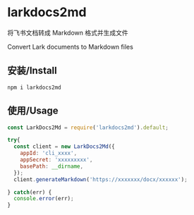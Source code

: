 # larkdocs2md

将飞书文档转成 Markdown 格式并生成文件

Convert Lark documents to Markdown files

## 安装/Install
```
npm i larkdocs2md
```

## 使用/Usage
```js
const LarkDocs2Md = require('larkdocs2md').default;

try{
  const client = new LarkDocs2Md({
    appId: 'cli_xxxx',
    appSecret: 'xxxxxxxxx',
    basePath: __dirname,
  });
  client.generateMarkdown('https://xxxxxxx/docx/xxxxxx');

} catch(err) {
  console.error(err);
}
```

